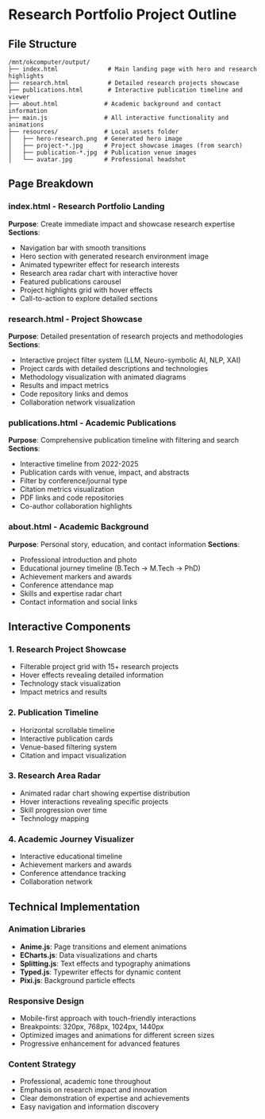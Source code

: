# Research Portfolio Project Outline

## File Structure
```
/mnt/okcomputer/output/
├── index.html              # Main landing page with hero and research highlights
├── research.html           # Detailed research projects showcase
├── publications.html       # Interactive publication timeline and viewer
├── about.html             # Academic background and contact information
├── main.js                # All interactive functionality and animations
├── resources/             # Local assets folder
│   ├── hero-research.png  # Generated hero image
│   ├── project-*.jpg      # Project showcase images (from search)
│   ├── publication-*.jpg  # Publication venue images
│   └── avatar.jpg         # Professional headshot
```

## Page Breakdown

### index.html - Research Portfolio Landing
**Purpose**: Create immediate impact and showcase research expertise
**Sections**:
- Navigation bar with smooth transitions
- Hero section with generated research environment image
- Animated typewriter effect for research interests
- Research area radar chart with interactive hover
- Featured publications carousel
- Project highlights grid with hover effects
- Call-to-action to explore detailed sections

### research.html - Project Showcase
**Purpose**: Detailed presentation of research projects and methodologies
**Sections**:
- Interactive project filter system (LLM, Neuro-symbolic AI, NLP, XAI)
- Project cards with detailed descriptions and technologies
- Methodology visualization with animated diagrams
- Results and impact metrics
- Code repository links and demos
- Collaboration network visualization

### publications.html - Academic Publications
**Purpose**: Comprehensive publication timeline with filtering and search
**Sections**:
- Interactive timeline from 2022-2025
- Publication cards with venue, impact, and abstracts
- Filter by conference/journal type
- Citation metrics visualization
- PDF links and code repositories
- Co-author collaboration highlights

### about.html - Academic Background
**Purpose**: Personal story, education, and contact information
**Sections**:
- Professional introduction and photo
- Educational journey timeline (B.Tech → M.Tech → PhD)
- Achievement markers and awards
- Conference attendance map
- Skills and expertise radar chart
- Contact information and social links

## Interactive Components

### 1. Research Project Showcase
- Filterable project grid with 15+ research projects
- Hover effects revealing detailed information
- Technology stack visualization
- Impact metrics and results

### 2. Publication Timeline
- Horizontal scrollable timeline
- Interactive publication cards
- Venue-based filtering system
- Citation and impact visualization

### 3. Research Area Radar
- Animated radar chart showing expertise distribution
- Hover interactions revealing specific projects
- Skill progression over time
- Technology mapping

### 4. Academic Journey Visualizer
- Interactive educational timeline
- Achievement markers and awards
- Conference attendance tracking
- Collaboration network

## Technical Implementation

### Animation Libraries
- **Anime.js**: Page transitions and element animations
- **ECharts.js**: Data visualizations and charts
- **Splitting.js**: Text effects and typography animations
- **Typed.js**: Typewriter effects for dynamic content
- **Pixi.js**: Background particle effects

### Responsive Design
- Mobile-first approach with touch-friendly interactions
- Breakpoints: 320px, 768px, 1024px, 1440px
- Optimized images and animations for different screen sizes
- Progressive enhancement for advanced features

### Content Strategy
- Professional, academic tone throughout
- Emphasis on research impact and innovation
- Clear demonstration of expertise and achievements
- Easy navigation and information discovery